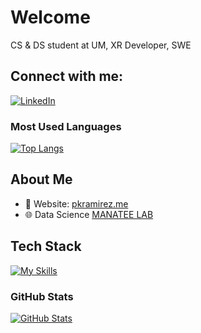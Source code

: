 # Welcome 

CS & DS student at UM, XR Developer, SWE
## Connect with me:
[![LinkedIn](https://img.shields.io/badge/LinkedIn-0077B5?style=for-the-badge&logo=linkedin&logoColor=white)](https://www.linkedin.com/in/pkramirez/)


### Most Used Languages
[![Top Langs](https://github-readme-stats.vercel.app/api/top-langs/?username=pkr20&layout=compact&langs_count=6&hide=makefile,shell&theme=radical)](https://github.com/anuraghazra/github-readme-stats)

## About Me

- 📝 Website: [pkramirez.me](https://pkramirez.me/)
- 🌐 Data Science [MANATEE LAB](http://manateelab.org/) 

## Tech Stack
[![My Skills](https://skillicons.dev/icons?i=js,html,css,java,python,csharp)](https://skillicons.dev)

### GitHub Stats
[![GitHub Stats](https://github-readme-streak-stats.herokuapp.com/?user=pkr20&theme=radical)](https://github.com/anuraghazra/github-readme-streak-stats)

<!--
